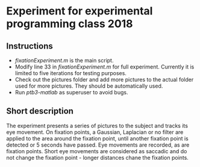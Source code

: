 # Experiment for experimental programming class 2018

## Instructions

* *fixationExperiment.m* is the main script.
* Modify line 33 in *fixationExperiment.m* for full experiment. Currently it is limited to five iterations for testing purposes.
* Check out the pictures folder and add more pictures to the actual folder used for more pictures. They should be automatically used.
* Run *ptb3-matlab* as superuser to avoid bugs.

## Short description
The experiment presents a series of pictures to the subject and tracks its eye movement. On fixation points, a Gaussian, Laplacian or no filter are applied to the area around the fixation point, until another fixation point is detected or 5 seconds have passed. Eye movements are recorded, as are fixation points. Short eye movements are considered as saccadic and do not change the fixation point - longer distances chane the fixation points.

